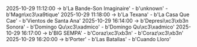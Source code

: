 2025-10-29 11:12:00 -> b'La Bande-Son Imaginaire' - b'unknown' - b'Magn\xc3\xa9tique'
2025-10-29 11:18:00 -> b'La Texana' - b'La Casa Que Cae' - b'Vientos de Santa Ana'
2025-10-29 16:14:00 -> b'Depresi\xc3\xb3n Sonora' - b'Domingo Qu\xc3\xadmico' - b'Domingo Qu\xc3\xadmico'
2025-10-29 16:17:00 -> b'BIG SEMPA' - b'Coraz\xc3\xb3n' - b'Coraz\xc3\xb3n'
2025-10-29 16:20:00 -> b'Porter' - b'Las Batallas' - b'Cuando Lloro'
